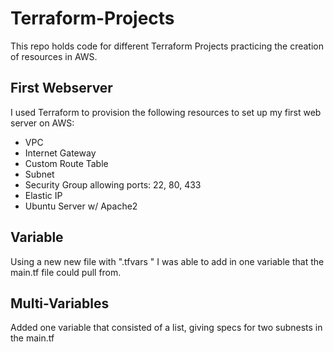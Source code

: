 # Terraform-Projects

This repo holds code for different Terraform Projects practicing the creation of resources in AWS. 

## First Webserver

I used Terraform to provision the following resources to set up my first web server on AWS:
  - VPC
  - Internet Gateway
  - Custom Route Table
  - Subnet
  - Security Group allowing ports: 22, 80, 433
  - Elastic IP
  - Ubuntu Server w/ Apache2

## Variable

Using a new new file with ".tfvars " I was able to add in one variable that the main.tf file could pull from.

## Multi-Variables

Added one variable that consisted of a list, giving specs for two subnests in the main.tf
